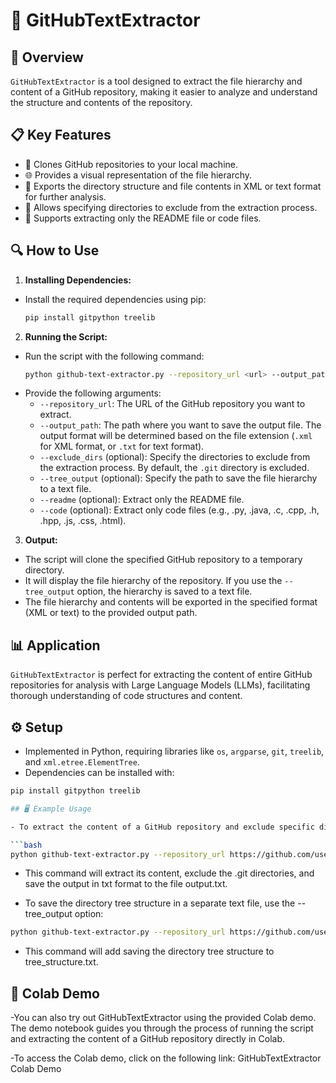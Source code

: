 # 📂 GitHubTextExtractor

## 🌟 Overview

`GitHubTextExtractor` is a tool designed to extract the file hierarchy and content of a GitHub repository, making it easier to analyze and understand the structure and contents of the repository.

## 📋 Key Features

- 📡 Clones GitHub repositories to your local machine.
- 🌐 Provides a visual representation of the file hierarchy.
- 📄 Exports the directory structure and file contents in XML or text format for further analysis.
- 🚫 Allows specifying directories to exclude from the extraction process.
- 📝 Supports extracting only the README file or code files.

## 🔍 How to Use

1. **Installing Dependencies:**
  - Install the required dependencies using pip:
    ```bash
    pip install gitpython treelib
    ```

2. **Running the Script:**
  - Run the script with the following command:
    ```bash
    python github-text-extractor.py --repository_url <url> --output_path <path> [--exclude_dirs <dir1> <dir2> ...] [--tree_output <path>] [--readme] [--code]
    ```
  - Provide the following arguments:
    - `--repository_url`: The URL of the GitHub repository you want to extract.
    - `--output_path`: The path where you want to save the output file. The output format will be determined based on the file extension (`.xml` for XML format, or `.txt` for text format).
    - `--exclude_dirs` (optional): Specify the directories to exclude from the extraction process. By default, the `.git` directory is excluded.
    - `--tree_output` (optional): Specify the path to save the file hierarchy to a text file.
    - `--readme` (optional): Extract only the README file.
    - `--code` (optional): Extract only code files (e.g., .py, .java, .c, .cpp, .h, .hpp, .js, .css, .html).

3. **Output:**
  - The script will clone the specified GitHub repository to a temporary directory.
  - It will display the file hierarchy of the repository. If you use the `--tree_output` option, the hierarchy is saved to a text file.
  - The file hierarchy and contents will be exported in the specified format (XML or text) to the provided output path.

## 📊 Application

`GitHubTextExtractor` is perfect for extracting the content of entire GitHub repositories for analysis with Large Language Models (LLMs), facilitating thorough understanding of code structures and content.

## ⚙️ Setup

- Implemented in Python, requiring libraries like `os`, `argparse`, `git`, `treelib`, and `xml.etree.ElementTree`.
- Dependencies can be installed with:
 ```bash
 pip install gitpython treelib

 ## 🖥️ Example Usage

- To extract the content of a GitHub repository and exclude specific directories, run the following command:

 ```bash
python github-text-extractor.py --repository_url https://github.com/username/repo.git --output_path output.txt --exclude_dirs .git
```

- This command will extract its content, exclude the .git directories, and save the output in txt format to the file output.txt.

- To save the directory tree structure in a separate text file, use the --tree_output option:

```bash
python github-text-extractor.py --repository_url https://github.com/username/repo.git --output_path output.txt --exclude_dirs .git --tree_output tree_structure.txt
```

- This command will add saving the directory tree structure to tree_structure.txt.


## 🚀 Colab Demo
-You can also try out GitHubTextExtractor using the provided Colab demo. The demo notebook guides you through the process of running the script and extracting the content of a GitHub repository directly in Colab.

-To access the Colab demo, click on the following link: GitHubTextExtractor Colab Demo



